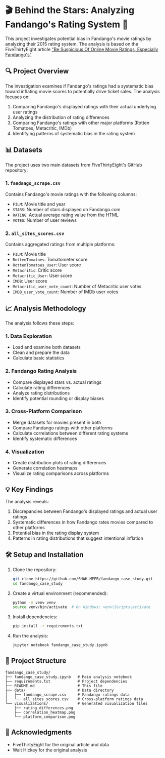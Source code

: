 # 🎬 Behind the Stars: Analyzing Fandango's Rating System 🌟

This project investigates potential bias in Fandango's movie ratings by analyzing their 2015 rating system. The analysis is based on the FiveThirtyEight article ["Be Suspicious Of Online Movie Ratings, Especially Fandango's"](https://fivethirtyeight.com/features/fandango-movies-ratings/).

## 🔍 Project Overview

The investigation examines if Fandango's ratings had a systematic bias toward inflating movie scores to potentially drive ticket sales. The analysis focuses on:

1. Comparing Fandango's displayed ratings with their actual underlying user ratings
2. Analyzing the distribution of rating differences
3. Comparing Fandango's ratings with other major platforms (Rotten Tomatoes, Metacritic, IMDb)
4. Identifying patterns of systematic bias in the rating system

## 📊 Datasets

The project uses two main datasets from FiveThirtyEight's GitHub repository:

### 1. `fandango_scrape.csv`

Contains Fandango's movie ratings with the following columns:
- `FILM`: Movie title and year
- `STARS`: Number of stars displayed on Fandango.com
- `RATING`: Actual average rating value from the HTML
- `VOTES`: Number of user reviews

### 2. `all_sites_scores.csv`

Contains aggregated ratings from multiple platforms:
- `FILM`: Movie title
- `RottenTomatoes`: Tomatometer score
- `RottenTomatoes_User`: User score
- `Metacritic`: Critic score
- `Metacritic_User`: User score
- `IMDB`: User score
- `Metacritic_user_vote_count`: Number of Metacritic user votes
- `IMDB_user_vote_count`: Number of IMDb user votes

## 📈 Analysis Methodology

The analysis follows these steps:

### 1. Data Exploration
- Load and examine both datasets
- Clean and prepare the data
- Calculate basic statistics

### 2. Fandango Rating Analysis
- Compare displayed stars vs. actual ratings
- Calculate rating differences
- Analyze rating distributions
- Identify potential rounding or display biases

### 3. Cross-Platform Comparison
- Merge datasets for movies present in both
- Compare Fandango ratings with other platforms
- Calculate correlations between different rating systems
- Identify systematic differences

### 4. Visualization
- Create distribution plots of rating differences
- Generate correlation heatmaps
- Visualize rating comparisons across platforms

## 💡 Key Findings

The analysis reveals:

1. Discrepancies between Fandango's displayed ratings and actual user ratings
2. Systematic differences in how Fandango rates movies compared to other platforms
3. Potential bias in the rating display system
4. Patterns in rating distributions that suggest intentional inflation

## 🛠️ Setup and Installation

1. Clone the repository:
   ```bash
   git clone https://github.com/SHAH-MEER/fandango_case_study.git
   cd fandango_case_study
   ```

2. Create a virtual environment (recommended):
   ```bash
   python -m venv venv
   source venv/bin/activate  # On Windows: venv\Scripts\activate
   ```

3. Install dependencies:
   ```bash
   pip install -r requirements.txt
   ```

4. Run the analysis:
   ```bash
   jupyter notebook fandango_case_study.ipynb
   ```

## 📁 Project Structure

```
fandango_case_study/
├── fandango_case_study.ipynb   # Main analysis notebook
├── requirements.txt            # Project dependencies
├── README.md                   # This file
├── data/                       # Data directory
│   ├── fandango_scrape.csv     # Fandango ratings data
│   └── all_sites_scores.csv    # Cross-platform ratings data
└── visualizations/             # Generated visualization files
    ├── rating_differences.png
    ├── correlation_heatmap.png
    └── platform_comparison.png
```

## 🙏 Acknowledgments

- FiveThirtyEight for the original article and data
- Walt Hickey for the original analysis
